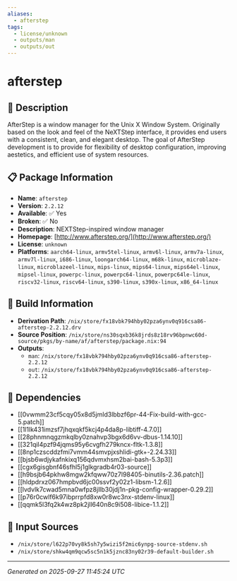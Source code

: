 ```yaml
---
aliases:
  - afterstep
tags:
  - license/unknown
  - outputs/man
  - outputs/out
---
```


# afterstep

## 📝 Description

AfterStep is a window manager for the Unix X Window System. Originally
based on the look and feel of the NeXTStep interface, it provides end
users with a consistent, clean, and elegant desktop. The goal of AfterStep
development is to provide for flexibility of desktop configuration,
improving aestetics, and efficient use of system resources.


## 📋 Package Information

- **Name**: `afterstep`
- **Version**: `2.2.12`
- **Available**: ✅ Yes
- **Broken**: ✅ No
- **Description**: NEXTStep-inspired window manager
- **Homepage**: [http://www.afterstep.org/](http://www.afterstep.org/)
- **License**: `unknown`
- **Platforms**: `aarch64-linux`, `armv5tel-linux`, `armv6l-linux`, `armv7a-linux`, `armv7l-linux`, `i686-linux`, `loongarch64-linux`, `m68k-linux`, `microblaze-linux`, `microblazeel-linux`, `mips-linux`, `mips64-linux`, `mips64el-linux`, `mipsel-linux`, `powerpc-linux`, `powerpc64-linux`, `powerpc64le-linux`, `riscv32-linux`, `riscv64-linux`, `s390-linux`, `s390x-linux`, `x86_64-linux`

## 🔧 Build Information

- **Derivation Path**: `/nix/store/fx18vbk794hby02pza6ynv0q916csa86-afterstep-2.2.12.drv`
- **Source Position**: `/nix/store/ns30sqxb36k8jrds8z18rv96bpnwc60d-source/pkgs/by-name/af/afterstep/package.nix:94`
- **Outputs**:
  - `man`:  `/nix/store/fx18vbk794hby02pza6ynv0q916csa86-afterstep-2.2.12`
  - `out`:  `/nix/store/fx18vbk794hby02pza6ynv0q916csa86-afterstep-2.2.12`

## 🔗 Dependencies

- [[0vwmm23cf5cqy05x8d5jmld3lbbzf6pr-44-Fix-build-with-gcc-5.patch]]
- [[1l1lk431imzsf7jhqxqkf5kcj4p4da8p-libtiff-4.7.0]]
- [[28phnmnqgzmkqlby0znahvp3bgx6d6vv-dbus-1.14.10]]
- [[321qil4pzf94jqms95y6cvgfh279kncx-fltk-1.3.8]]
- [[8np1czscddzfmi7vmm44smvpjxshlidi-gtk+-2.24.33]]
- [[bjsb6wdjykafnkixq156qdvmxhsm2bai-bash-5.3p3]]
- [[cgx6gisgbnf46sfhl5j1glkgradb4r03-source]]
- [[h9bsjb64pkhw8mgw2kfqww70z7l98405-binutils-2.36.patch]]
- [[hldpdrxz067hmpbvd6jc00ssvf2y02z1-libsm-1.2.6]]
- [[lvdvlk7cwad5mna0wfpz8jllb30jdj1n-pkg-config-wrapper-0.29.2]]
- [[p76r0cwlf6k97ibprrpfd8xw0r8wc3nx-stdenv-linux]]
- [[qqmk5l3fq2k4wz8pk2jll640n8c9i508-libice-1.1.2]]

## 📁 Input Sources

- `/nix/store/l622p70vy8k5sh7y5wizi5f2mic6ynpg-source-stdenv.sh`
- `/nix/store/shkw4qm9qcw5sc5n1k5jznc83ny02r39-default-builder.sh`

---
*Generated on 2025-09-27 11:45:24 UTC*
